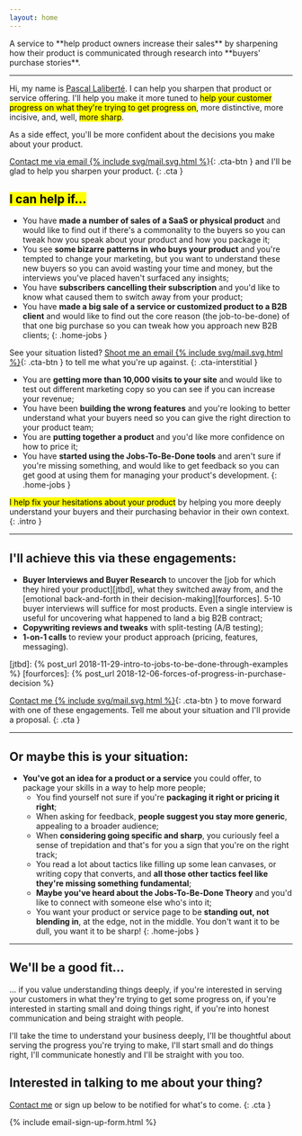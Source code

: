 ```yaml
---
layout: home
---
```


<div class="intro" markdown="1">
A service to **help product owners increase their sales** by sharpening how their product is communicated through research into **buyers' purchase stories**.
</div>

---

Hi, my name is [Pascal Laliberté](https://pascallaliberte.me). I can help you sharpen that product or service offering. I'll help you make it more tuned to <mark>help your customer progress on what they're trying to get progress on</mark>, more distinctive, more incisive, and, well, <mark>more sharp</mark>.

As a side effect, you'll be more confident about the decisions you make about your product.

[Contact me via email {% include svg/mail.svg.html %}](mailto:pascal@pascallaliberte.me){: .cta-btn } and I'll be glad to help you sharpen your product.
{: .cta }

## <mark>I can help if...</mark>

* You have **made a number of sales of a SaaS or physical product** and would like to find out if there's a commonality to the buyers so you can tweak how you speak about your product and how you package it;
* You see **some bizarre patterns in who buys your product** and you're tempted to change your marketing, but you want to understand these new buyers so you can avoid wasting your time and money, but the interviews you've placed haven't surfaced any insights;
* You have **subscribers cancelling their subscription** and you'd like to know what caused them to switch away from your product;
* You have **made a big sale of a service or customized product to a B2B client** and would like to find out the core reason (the job-to-be-done) of that one big purchase so you can tweak how you approach new B2B clients;
{: .home-jobs }

See your situation listed? [Shoot me an email {% include svg/mail.svg.html %}](mailto:pascal@pascallaliberte.me){: .cta-btn } to tell me what you're up against.
{: .cta-interstitial }

* You are **getting more than 10,000 visits to your site** and would like to test out different marketing copy so you can see if you can increase your revenue;
* You have been **building the wrong features** and you're looking to better understand what your buyers need so you can give the right direction to your product team;
* You are **putting together a product** and you'd like more confidence on how to price it;
* You have **started using the Jobs-To-Be-Done tools** and aren't sure if you're missing something, and would like to get feedback so you can get good at using them for managing your product's development.
{: .home-jobs }

<mark>I help fix your hesitations about your product</mark> by helping you more deeply understand your buyers and their purchasing behavior in their own context.
{: .intro }

---

## I'll achieve this via these engagements:

* **Buyer Interviews and Buyer Research** to uncover the [job for which they hired your product][jtbd], what they switched away from, and the [emotional back-and-forth in their decision-making][fourforces]. 5-10 buyer interviews will suffice for most products. Even a single interview is useful for uncovering what happened to land a big B2B contract;
* **Copywriting reviews and tweaks** with split-testing (A/B testing);
* **1-on-1 calls** to review your product approach (pricing, features, messaging).

[jtbd]: {% post_url 2018-11-29-intro-to-jobs-to-be-done-through-examples %}
[fourforces]: {% post_url 2018-12-06-forces-of-progress-in-purchase-decision %}

[Contact me {% include svg/mail.svg.html %}](mailto:pascal@pascallaliberte.me){: .cta-btn } to move forward with one of these engagements. Tell me about your situation and I'll provide a proposal.
{: .cta }

---

## Or maybe this is your situation:

* **You've got an idea for a product or a service** you could offer, to package your skills in a way to help more people;
  * You find yourself not sure if you're **packaging it right or pricing it right**;
  * When asking for feedback, **people suggest you stay more generic**, appealing to a broader audience;
  * When **considering going specific and sharp**, you curiously feel a sense of trepidation and that's for you a sign that you're on the right track;
  * You read a lot about tactics like filling up some lean canvases, or writing copy that converts, and **all those other tactics feel like they're missing something fundamental**;
  * **Maybe you've heard about the Jobs-To-Be-Done Theory** and you'd like to connect with someone else who's into it;
  * You want your product or service page to be **standing out, not blending in**, at the edge, not in the middle. You don't want it to be dull, you want it to be sharp!
{: .home-jobs }

---

## We'll be a good fit...

... if you value understanding things deeply, if you're interested in serving your customers in what they're trying to get some progress on, if you're interested in starting small and doing things right, if you're into honest communication and being straight with people.

I'll take the time to understand your business deeply, I'll be thoughtful about serving the progress you're trying to make, I'll start small and do things right, I'll communicate honestly and I'll be straight with you too.

## Interested in talking to me about your thing?

[Contact me](mailto:pascal@pascallaliberte.me) or sign up below to be notified for what's to come.
{: .cta }

{% include email-sign-up-form.html %}
